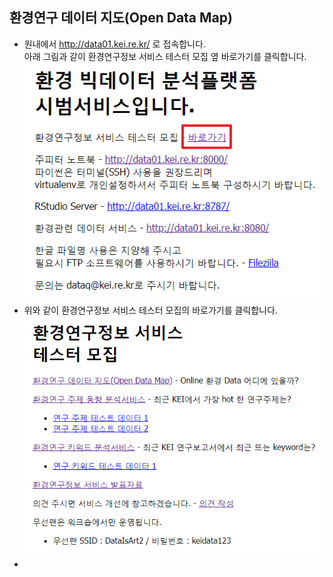 ## 환경연구 데이터 지도(Open Data Map)
- 원내에서 http://data01.kei.re.kr/ 로 접속합니다.  
아래 그림과 같이 환경연구정보 서비스 테스터 모집 옆 바로가기를 클릭합니다.
![환경연구정보 서비스 바로가기](./imgs/바로가기.png)  
- 위와 같이 환경연구정보 서비스 테스터 모집의 바로가기를 클릭합니다.  
![환경연구정보 서비스](./imgs/환경연구정보_서비스.png)  
- 
